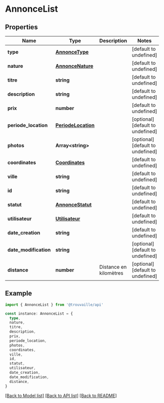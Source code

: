# AnnonceList

## Properties

| Name                  | Type                                      | Description            | Notes                             |
| --------------------- | ----------------------------------------- | ---------------------- | --------------------------------- |
| **type**              | [**AnnonceType**](AnnonceType.md)         |                        | [default to undefined]            |
| **nature**            | [**AnnonceNature**](AnnonceNature.md)     |                        | [default to undefined]            |
| **titre**             | **string**                                |                        | [default to undefined]            |
| **description**       | **string**                                |                        | [default to undefined]            |
| **prix**              | **number**                                |                        | [default to undefined]            |
| **periode_location**  | [**PeriodeLocation**](PeriodeLocation.md) |                        | [optional] [default to undefined] |
| **photos**            | **Array&lt;string&gt;**                   |                        | [optional] [default to undefined] |
| **coordinates**       | [**Coordinates**](Coordinates.md)         |                        | [default to undefined]            |
| **ville**             | **string**                                |                        | [default to undefined]            |
| **id**                | **string**                                |                        | [default to undefined]            |
| **statut**            | [**AnnonceStatut**](AnnonceStatut.md)     |                        | [default to undefined]            |
| **utilisateur**       | [**Utilisateur**](Utilisateur.md)         |                        | [default to undefined]            |
| **date_creation**     | **string**                                |                        | [default to undefined]            |
| **date_modification** | **string**                                |                        | [optional] [default to undefined] |
| **distance**          | **number**                                | Distance en kilomètres | [optional] [default to undefined] |

## Example

```typescript
import { AnnonceList } from '@trouvaille/api'

const instance: AnnonceList = {
  type,
  nature,
  titre,
  description,
  prix,
  periode_location,
  photos,
  coordinates,
  ville,
  id,
  statut,
  utilisateur,
  date_creation,
  date_modification,
  distance,
}
```

[[Back to Model list]](../README.md#documentation-for-models) [[Back to API list]](../README.md#documentation-for-api-endpoints) [[Back to README]](../README.md)
